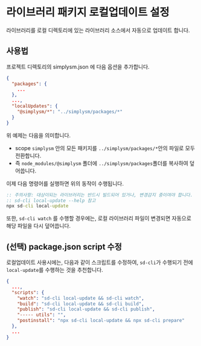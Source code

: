 # 라이브러리 패키지 로컬업데이트 설정

라이브러리를 로컬 디렉토리에 있는 라이브러리 소스에서 자동으로 업데이트 합니다.

## 사용법

프로젝트 디렉토리의 simplysm.json 에 다음 옵션을 추가합니다.

``` json
{
  "packages": {
    ...
  },
  ...,
  "localUpdates": {
    "@simplysm/*": "../simplysm/packages/*"
  }
}
```
위 예제는 다음을 의미합니다.
* scope `simplysm` 안의 모든 패키지를 `../simplysm/packages/*`안의 파일로 모두 전환합니다.
* 즉 `node_modules/@simplysm` 폴더에 `../simplysm/packages`폴더를 복사하여 덮어씁니다.

이제 다음 명령어를 실행하면 위의 동작이 수행됩니다.

``` bat
:: 주의사항: 대상이되는 라이브러리는 반드시 빌드되어 있거나, 변경감지 중이여야 합니다.
:: sd-cli local-update --help 참고
npx sd-cli local-update
```

또한, `sd-cli watch` 를 수행할 경우에는, 로컬 라이브러리 파일이 변경되면 자동으로 해당 파일을 다시 덮어씁니다.

## (선택) package.json script 수정

로컬업데이트 사용시에는, 다음과 같이 스크립트를 수정하여, `sd-cli`가 수행되기 전에 `local-update`를 수행하는 것을 추천합니다.

``` json
{
  ...,
  "scripts": {
    "watch": "sd-cli local-update && sd-cli watch",
    "build": "sd-cli local-update && sd-cli build",
    "publish": "sd-cli local-update && sd-cli publish",
    "----- utils": "",
    "postinstall": "npx sd-cli local-update && npx sd-cli prepare"
  },
  ...
}
```
